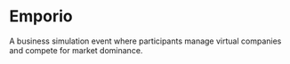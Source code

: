 # Emporio

A business simulation event where participants manage virtual companies and compete for market dominance.
